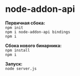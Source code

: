 # node-addon-api
<p><b>Первичная сбока:</b><br>
<code>npm init</code><br>
<code>npm i node-addon-api bindings</code><br>
<code>npm i</code></p>

<p><b>Сбока нового бинарника:</b><br>
<code>npm install</code><br>
<code>npm i</code></p>

<p><b>Запуск:</b><br>
<code>node server.js</code></p>
